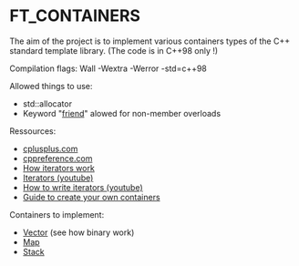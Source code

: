 # FT_CONTAINERS
The aim of the project is to implement various containers types of the C++ standard template library. (The code is in C++98 only !)

Compilation flags: Wall -Wextra -Werror -std=c++98<br/>

Allowed things to use:<br/>
<ul>
  <li>std::allocator</li>
  <li>Keyword "<a href="https://docs.microsoft.com/en-us/cpp/cpp/friend-cpp?view=msvc-160">friend</a>" alowed for non-member overloads</li>
</ul>

Ressources: <br/> 
<ul>
  <li><a href="https://www.cplusplus.com">cplusplus.com</a></li>
  <li><a href="https://cppreference.com">cppreference.com</a></li>
  <li><a href="https://stackoverflow.com/questions/60475422/how-does-an-iterator-works-internally-in-c">How iterators work</a></li>
  <li><a href="https://www.youtube.com/watch?v=SgcHcbQ0RCQ">Iterators (youtube)</a></li>
  <li><a href="https://www.youtube.com/watch?v=F9eDv-YIOQ0">How to write iterators (youtube)</a></li>
  <li><a href="https://stdcxx.apache.org/doc/stdlibug/16-3.html">Guide to create your own containers</a></li>
</ul>

Containers to implement:<br/>
<ul>
  <li><a href="https://www.cplusplus.com/reference/vector/vector/?kw=vector">Vector</a> (see how binary work)</li>
  <li><a href="https://www.cplusplus.com/reference/map/map/?kw=map">Map</a></li>
  <li><a href="https://www.cplusplus.com/reference/stack/stack/?kw=stack">Stack</a></li>
</ul>
